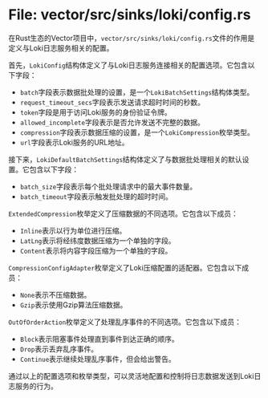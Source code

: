 # File: vector/src/sinks/loki/config.rs

在Rust生态的Vector项目中，`vector/src/sinks/loki/config.rs`文件的作用是定义与Loki日志服务相关的配置。

首先，`LokiConfig`结构体定义了与Loki日志服务连接相关的配置选项。它包含以下字段：

- `batch`字段表示数据批处理的设置，是一个`LokiBatchSettings`结构体类型。
- `request_timeout_secs`字段表示发送请求超时时间的秒数。
- `token`字段是用于访问Loki服务的身份验证令牌。
- `allowed_incomplete`字段表示是否允许发送不完整的数据。
- `compression`字段表示数据压缩的设置，是一个`LokiCompression`枚举类型。
- `url`字段表示Loki服务的URL地址。

接下来，`LokiDefaultBatchSettings`结构体定义了与数据批处理相关的默认设置。它包含以下字段：

- `batch_size`字段表示每个批处理请求中的最大事件数量。
- `batch_timeout`字段表示触发批处理的超时时间。

`ExtendedCompression`枚举定义了压缩数据的不同选项。它包含以下成员：

- `Inline`表示以行为单位进行压缩。
- `LatLng`表示将经纬度数据压缩为一个单独的字段。
- `Content`表示将内容字段压缩为一个单独的字段。

`CompressionConfigAdapter`枚举定义了Loki压缩配置的适配器。它包含以下成员：

- `None`表示不压缩数据。
- `Gzip`表示使用Gzip算法压缩数据。

`OutOfOrderAction`枚举定义了处理乱序事件的不同选项。它包含以下成员：

- `Block`表示阻塞事件处理直到事件到达正确的顺序。
- `Drop`表示丢弃乱序事件。
- `Continue`表示继续处理乱序事件，但会给出警告。

通过以上的配置选项和枚举类型，可以灵活地配置和控制将日志数据发送到Loki日志服务的行为。

